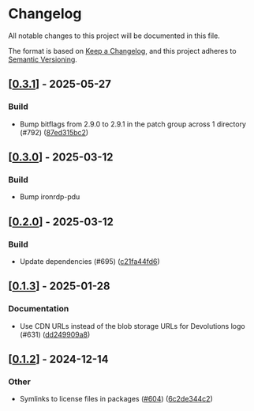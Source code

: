 # Changelog

All notable changes to this project will be documented in this file.

The format is based on [Keep a Changelog](https://keepachangelog.com/en/1.0.0/),
and this project adheres to [Semantic Versioning](https://semver.org/spec/v2.0.0.html).


## [[0.3.1](https://github.com/Devolutions/IronRDP/compare/ironrdp-svc-v0.3.0...ironrdp-svc-v0.3.1)] - 2025-05-27

### <!-- 7 -->Build

- Bump bitflags from 2.9.0 to 2.9.1 in the patch group across 1 directory (#792) ([87ed315bc2](https://github.com/Devolutions/IronRDP/commit/87ed315bc28fdd2dcfea89b052fa620a7e346e5a)) 



## [[0.3.0](https://github.com/Devolutions/IronRDP/compare/ironrdp-svc-v0.2.0...ironrdp-svc-v0.3.0)] - 2025-03-12

### <!-- 7 -->Build

- Bump ironrdp-pdu



## [[0.2.0](https://github.com/Devolutions/IronRDP/compare/ironrdp-svc-v0.1.3...ironrdp-svc-v0.2.0)] - 2025-03-12

### <!-- 7 -->Build

- Update dependencies (#695) ([c21fa44fd6](https://github.com/Devolutions/IronRDP/commit/c21fa44fd6f3c6a6b74788ff68e83133c1314caa)) 

## [[0.1.3](https://github.com/Devolutions/IronRDP/compare/ironrdp-svc-v0.1.2...ironrdp-svc-v0.1.3)] - 2025-01-28

### <!-- 6 -->Documentation

- Use CDN URLs instead of the blob storage URLs for Devolutions logo (#631) ([dd249909a8](https://github.com/Devolutions/IronRDP/commit/dd249909a894004d4f728d30b3a4aa77a0f8193b)) 



## [[0.1.2](https://github.com/Devolutions/IronRDP/compare/ironrdp-svc-v0.1.1...ironrdp-svc-v0.1.2)] - 2024-12-14

### Other

- Symlinks to license files in packages ([#604](https://github.com/Devolutions/IronRDP/pull/604)) ([6c2de344c2](https://github.com/Devolutions/IronRDP/commit/6c2de344c2dd93ce9621834e0497ed7c3bfaf91a)) 
